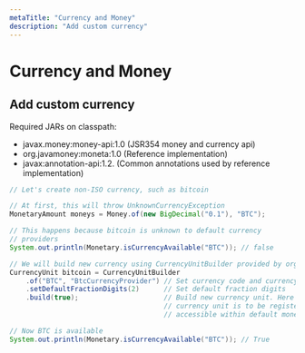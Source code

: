 ```yaml
---
metaTitle: "Currency and Money"
description: "Add custom currency"
---
```


# Currency and Money




## Add custom currency


Required JARs on classpath:

- javax.money:money-api:1.0   (JSR354 money and currency api)
- org.javamoney:moneta:1.0    (Reference implementation)
- javax:annotation-api:1.2.   (Common annotations used by reference implementation)

```java
// Let's create non-ISO currency, such as bitcoin

// At first, this will throw UnknownCurrencyException
MonetaryAmount moneys = Money.of(new BigDecimal("0.1"), "BTC");

// This happens because bitcoin is unknown to default currency
// providers
System.out.println(Monetary.isCurrencyAvailable("BTC")); // false

// We will build new currency using CurrencyUnitBuilder provided by org.javamoney.moneta
CurrencyUnit bitcoin = CurrencyUnitBuilder
    .of("BTC", "BtcCurrencyProvider") // Set currency code and currency provider name
    .setDefaultFractionDigits(2)      // Set default fraction digits
    .build(true);                     // Build new currency unit. Here 'true' means
                                      // currency unit is to be registered and
                                      // accessible within default monetary context

// Now BTC is available
System.out.println(Monetary.isCurrencyAvailable("BTC")); // True

```

